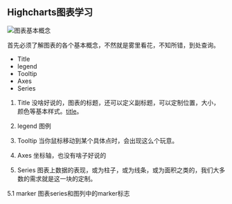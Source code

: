 ## Highcharts图表学习

![图表基本概念](http://www.highcharts.com/images/docs/understanding_highcharts.png)

首先必须了解图表的各个基本概念，不然就是雾里看花，不知所错，到处查询。

- Title
- legend
- Tooltip
- Axes
- Series

1. Title
没啥好说的，图表的标题，还可以定义副标题，可以定制位置，大小，颜色等基本样式。[title](http://api.highcharts.com/highcharts/title)。

2. legend
图例

3. Tooltip
当你鼠标移动到某个具体点时，会出现这么个玩意。

4. Axes
坐标轴，也没有啥子好说的

5. Series
图表上数据的表现，或为柱子，或为线条，或为面积之类的，我们大多数的需求就是这一块的定制。

5.1 marker 
图表series和图列中的marker标志

